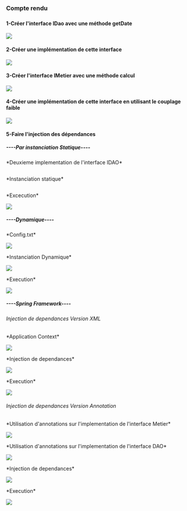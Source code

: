 <h3>Compte rendu<h3>
<h4>1-Créer l'interface IDao avec une méthode getDate</h4>
<img src="Captures/Capture.PNG">
<h4>2-Créer une implémentation de cette interface </h4>
<img src="Captures/2.PNG">
<h4>3-Créer l'interface IMetier avec une méthode calcul</h4>
<img src="Captures/3.PNG">
<h4>4-Créer une implémentation de cette interface en utilisant le couplage faible</h4>
<img src="Captures/4.PNG">
<h4>5-Faire l'injection des dépendances </h4>
<h5>----Par instanciation Statique----</h5>
<p>*Deuxieme implementation de l'interface IDAO*</p>
<img src="Captures/5.PNG" alt="">
<p>*Instanciation statique*</p>
<img src="Captures/6.PNG" alt="">
<p>*Excecution*</p>
<img src="Captures/7.PNG">
<h5>----Dynamique----</h5>
<p>*Config.txt*</p>
<img src="Captures/8.PNG">
<p>*Instanciation Dynamique*</p>
<img src="Captures/9.PNG">
<p>*Execution*</p>
<img src="Captures/10.PNG">
<h5>----Spring Framework----</h5>
<h6>Injection de dependances Version XML</h6>
<p>*Application Context*</p>
<img src="Captures/11.PNG">
<p>*Injection de dependances*</p>
<img src="Captures/12.PNG">
<p>*Execution*</p>
<img src="Captures/13.PNG">
<h6>Injection de dependances Version Annotation</h6>
<p>*Utilisation d'annotations sur l'implementation de l'interface Metier*</p>
<img src="Captures/14.PNG">
<p>*Utilisation d'annotations sur l'implementation de l'interface DAO*</p>
<img src="Captures/15.PNG">
<p>*Injection de dependances*</p>
<img src="Captures/16.PNG">
<p>*Execution*</p>
<img src="Captures/17.PNG">
